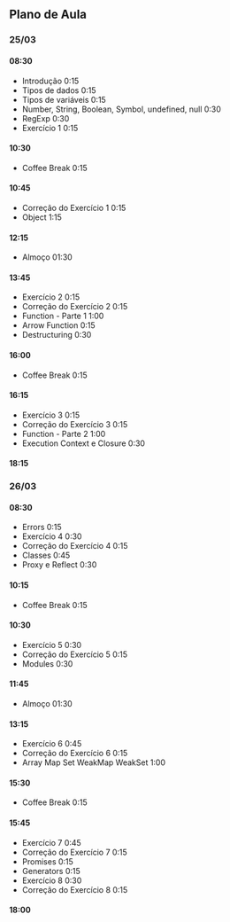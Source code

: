 ## Plano de Aula

### 25/03

#### 08:30
* Introdução 0:15
* Tipos de dados 0:15
* Tipos de variáveis 0:15
* Number, String, Boolean, Symbol, undefined, null 0:30
* RegExp 0:30
* Exercício 1 0:15

#### 10:30
* Coffee Break 0:15

#### 10:45
* Correção do Exercício 1 0:15
* Object 1:15

#### 12:15
* Almoço 01:30

#### 13:45
* Exercício 2 0:15
* Correção do Exercício 2 0:15
* Function - Parte 1 1:00
* Arrow Function 0:15
* Destructuring 0:30

#### 16:00
* Coffee Break 0:15

#### 16:15
* Exercício 3 0:15
* Correção do Exercício 3 0:15
* Function - Parte 2 1:00
* Execution Context e Closure 0:30

#### 18:15

### 26/03

#### 08:30
* Errors 0:15
* Exercício 4 0:30
* Correção do Exercício 4 0:15
* Classes 0:45
* Proxy e Reflect 0:30

#### 10:15
* Coffee Break 0:15

#### 10:30
* Exercício 5 0:30
* Correção do Exercício 5 0:15
* Modules 0:30


#### 11:45
* Almoço 01:30

#### 13:15
* Exercício 6 0:45
* Correção do Exercício 6 0:15
* Array Map Set WeakMap WeakSet 1:00

#### 15:30
* Coffee Break 0:15

#### 15:45
* Exercício 7 0:45
* Correção do Exercício 7 0:15
* Promises 0:15
* Generators 0:15
* Exercício 8 0:30
* Correção do Exercício 8 0:15

#### 18:00
